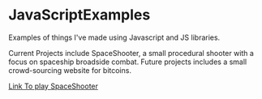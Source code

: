JavaScriptExamples
==================

Examples of things I've made using Javascript and JS libraries.

Current Projects include SpaceShooter, a small procedural shooter with a focus on spaceship broadside combat.  Future projects includes a small crowd-sourcing website for bitcoins.

<div>
<a href="http://brandencturner.com/spaceshooter/"> Link To play SpaceShooter <a>
<div>
